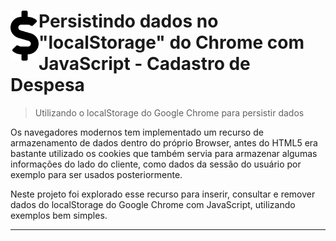 # <img src="dollar-sign.svg" width="45" align="left"> Persistindo dados no "localStorage" do Chrome com JavaScript - Cadastro de Despesa

> Utilizando o localStorage do Google Chrome para persistir dados

Os navegadores modernos tem implementado um recurso de armazenamento de dados dentro do próprio Browser, antes do HTML5 era bastante utilizado os cookies que também servia para armazenar algumas informações do lado do cliente, como dados da sessão do usuário por exemplo para ser usados posteriormente. 

Neste projeto foi explorado esse recurso para inserir, consultar e remover dados do localStorage do Google Chrome com JavaScript, utilizando exemplos bem simples. 

---